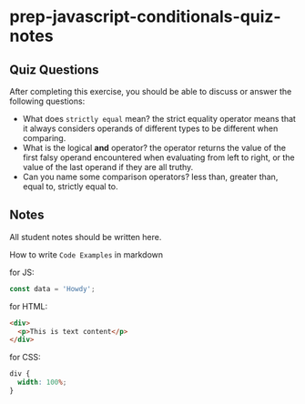 # prep-javascript-conditionals-quiz-notes

## Quiz Questions

After completing this exercise, you should be able to discuss or answer the following questions:

- What does `strictly equal` mean?
  the strict equality operator means that it always considers operands of different types to be different when comparing.
- What is the logical **and** operator?
  the operator returns the value of the first falsy operand encountered when evaluating from left to right, or the value of the last operand if they are all truthy.
- Can you name some comparison operators?
  less than, greater than, equal to, strictly equal to.

## Notes

All student notes should be written here.

How to write `Code Examples` in markdown

for JS:

```javascript
const data = 'Howdy';
```

for HTML:

```html
<div>
  <p>This is text content</p>
</div>
```

for CSS:

```css
div {
  width: 100%;
}
```
